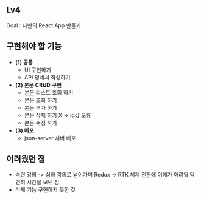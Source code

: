 ## Lv4

Goal : 나만의 React App 만들기

## 구현해야 할 기능

- **(1) 공통**
  - UI 구현하기
  - API 명세서 작성하기
- **(2) 본문 CRUD 구현**
  - 본문 리스트 조회 하기
  - 본문 조회 하기
  - 본문 추가 하기
  - 본문 삭제 하기 X => id값 오류
  - 본문 수정 하기
- **(3) 배포**
  - json-server 서버 배포

## 어려웠던 점

- 숙련 강의 -> 심화 강의로 넘어가며 Redux -> RTK 체제 전환에 이해가 어려워 막연히 시간을 보낸 점
- 삭제 기능 구현하지 못한 것
